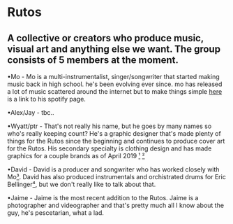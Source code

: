 <head>
   
</head>
<body>

<h1>Rutos</h1>

</body>
</html>

<h2>A collective or creators who produce music, visual art and anything else we want. The group consists of 5 members at the moment.</h2>
   
   
  •Mo -
  Mo is a multi-instrumentalist, singer/songwriter that started making music back in high school. he's been evolving ever since. mo has released a lot of music scattered around the internet but to make things simple [here](https://open.spotify.com/artist/0V8LWLEPPCInaMQtUxnm9P?si=qOmgcfdVS4m_0ZUXBmI0Gg) is a link to his spotify page.
    
    
   •Alex/Jay -
   tbc..
   
   
   •Wyatt/ptr -
   That's not really his name, but he goes by many names so who's really keeping count? He's a graphic designer that's made plenty of things for the Rutos since the beginning and continues to produce cover art for the Rutos. His secondary specialty is clothing design and has made graphics for a couple brands as of April 2019 [¹](https://www.instagram.com/goldenadvantage) [²](https://www.instagram.com/demolish.wear/)
   
   
   •David -
   David is a producer and songwriter who has worked closely with Mo[³](https://www.instagram.com/p/BpGMOLJlw6I/). David has also produced instrumentals and orchistrated drums for Eric Bellinger[⁴](https://open.spotify.com/track/2XVgOSirFERy70ZpRlWufD), but we don't really like to talk about that. 
   
   
   •Jaime -
   Jaime is the most recent addition to the Rutos. Jaime is a photographer and videographer and that's pretty much all I know about the guy, he's pescetarian, what a lad.
